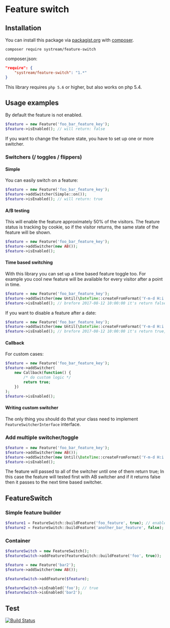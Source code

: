 # Feature switch

## Installation

You can install this package via [packagist.org](https://packagist.org/packages/systream/feature-switch) with [composer](https://getcomposer.org/).

`composer require systream/feature-switch`

composer.json:

```json
"require": {
    "systream/feature-switch": "1.*"
}
```

This library requires `php 5.6` or higher, but also works on php 5.4.

## Usage examples

By default the feature is not enabled.

```php
$feature = new Feature('foo_bar_feature_key');
$feature->isEnabled(); // will return: false

```

If you want to change the feature state, you have to set up one or more switcher.

### Switchers (/ toggles / flippers)

#### Simple

You can easily switch on a feature:

```php
$feature = new Feature('foo_bar_feature_key');
$feature->addSwitcher(Simple::on());
$feature->isEnabled(); // will return: true

```

#### A/B testing

This will enable the feature approximately 50% of the visitors.
The feature status is tracking by cookie, so if the visitor returns, the same state of the feature will be shown.

```php
$feature = new Feature('foo_bar_feature_key');
$feature->addSwitcher(new AB());
$feature->isEnabled();

```

#### Time based switching

With this library you can set up a time based feature toggle too.
For example you cool new feature will be available for every visitor after a point in time.

```php
$feature = new Feature('foo_bar_feature_key');
$feature->addSwitcher(new Until(\DateTime::createFromFormat('Y-m-d H:i:s', '2017-08-12 10:00:00')));
$feature->isEnabled(); // brefore 2017-08-12 10:00:00 it's return false, after will return true

```

If you want to disable a feature after a date:

```php
$feature = new Feature('foo_bar_feature_key');
$feature->addSwitcher(new Until(\DateTime::createFromFormat('Y-m-d H:i:s', '2017-08-12 10:00:00'), false));
$feature->isEnabled(); // brefore 2017-08-12 10:00:00 it's return true, after will return false

```

#### Callback

For custom cases:

```php
$feature = new Feature('foo_bar_feature_key');
$feature->addSwitcher(
	new Callback(function() {
		/* do custom logic */
		return true;
	})
);
$feature->isEnabled();

```

#### Writing custom switcher

The only thing you should do that your class need to implement `FeatureSwitcherInterface` interface.

### Add multiple switcher/toggle

```php
$feature = new Feature('foo_bar_feature_key');
$feature->addSwitcher(new AB());
$feature->addSwitcher(new Until(\DateTime::createFromFormat('Y-m-d H:i:s', '2017-08-12 10:00:00')));
$feature->isEnabled();

```

The feature will passed to all of the switcher until one of them return true;
In this case the feature will tested first with AB switcher and if it returns false then it passes to the next time based switcher.

## FeatureSwitch

### Simple feature builder

```php
$feature1 = FeatureSwitch::buildFeature('foo_feature', true); // enabled
$feature2 = FeatureSwitch::buildFeature('another_bar_feature', false); // disabled
```

### Container

```php
$featureSwitch = new FeatureSwitch();
$featureSwitch->addFeature(FeatureSwitch::buildFeature('foo', true));

$feature = new Feature('bar2');
$feature->addSwitcher(new AB());

$featureSwitch->addFeature($feature);

```

```php
$featureSwitch->isEnabled('foo'); // true
$featureSwitch->isEnabled('bar2');
```
## Test

[![Build Status](https://travis-ci.org/systream/feature-switch.svg?branch=master)](https://travis-ci.org/systream/feature-switch)